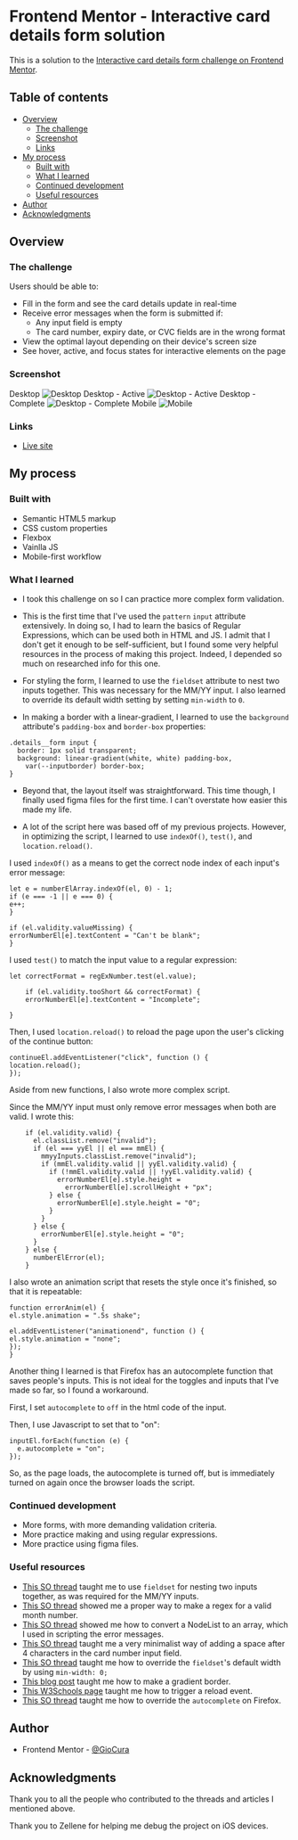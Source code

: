 # Frontend Mentor - Interactive card details form solution

This is a solution to the [Interactive card details form challenge on Frontend Mentor](https://www.frontendmentor.io/challenges/interactive-card-details-form-XpS8cKZDWw).

## Table of contents

- [Overview](#overview)
  - [The challenge](#the-challenge)
  - [Screenshot](#screenshot)
  - [Links](#links)
- [My process](#my-process)
  - [Built with](#built-with)
  - [What I learned](#what-i-learned)
  - [Continued development](#continued-development)
  - [Useful resources](#useful-resources)
- [Author](#author)
- [Acknowledgments](#acknowledgments)

## Overview

### The challenge

Users should be able to:

- Fill in the form and see the card details update in real-time
- Receive error messages when the form is submitted if:
  - Any input field is empty
  - The card number, expiry date, or CVC fields are in the wrong format
- View the optimal layout depending on their device's screen size
- See hover, active, and focus states for interactive elements on the page

### Screenshot

Desktop
![Desktop](images/screenshot-desktop.png)
Desktop - Active
![Desktop - Active](images/screenshot-desktop-active.png)
Desktop - Complete
![Desktop - Complete](images/screenshot-desktop-complete.png)
Mobile
![Mobile](images/screenshot-mobile.png)

### Links

- [Live site](https://gc27-interactive-card-details-form.netlify.app/)

## My process

### Built with

- Semantic HTML5 markup
- CSS custom properties
- Flexbox
- Vainlla JS
- Mobile-first workflow

### What I learned

- I took this challenge on so I can practice more complex form validation.

- This is the first time that I've used the `pattern` `input` attribute extensively. In doing so, I had to learn the basics of Regular Expressions, which can be used both in HTML and JS. I admit that I don't get it enough to be self-sufficient, but I found some very helpful resources in the process of making this project. Indeed, I depended so much on researched info for this one.

- For styling the form, I learned to use the `fieldset` attribute to nest two inputs together. This was necessary for the MM/YY input. I also learned to override its default width setting by setting `min-width` to `0`.

- In making a border with a linear-gradient, I learned to use the `background` attribute's `padding-box` and `border-box` properties:

```
.details__form input {
  border: 1px solid transparent;
  background: linear-gradient(white, white) padding-box,
    var(--inputborder) border-box;
}
```

- Beyond that, the layout itself was straightforward. This time though, I finally used figma files for the first time. I can't overstate how easier this made my life.

- A lot of the script here was based off of my previous projects. However, in optimizing the script, I learned to use `indexOf()`, `test()`, and `location.reload()`.

I used `indexOf()` as a means to get the correct node index of each input's error message:

```
let e = numberElArray.indexOf(el, 0) - 1;
if (e === -1 || e === 0) {
e++;
}

if (el.validity.valueMissing) {
errorNumberEl[e].textContent = "Can't be blank";
}
```

I used `test()` to match the input value to a regular expression:

```
let correctFormat = regExNumber.test(el.value);

    if (el.validity.tooShort && correctFormat) {
    errorNumberEl[e].textContent = "Incomplete";

}
```

Then, I used `location.reload()` to reload the page upon the user's clicking of the continue button:

```
continueEl.addEventListener("click", function () {
location.reload();
});
```

Aside from new functions, I also wrote more complex script.

Since the MM/YY input must only remove error messages when both are valid. I wrote this:

```
    if (el.validity.valid) {
      el.classList.remove("invalid");
      if (el === yyEl || el === mmEl) {
        mmyyInputs.classList.remove("invalid");
        if (mmEl.validity.valid || yyEl.validity.valid) {
          if (!mmEl.validity.valid || !yyEl.validity.valid) {
            errorNumberEl[e].style.height =
              errorNumberEl[e].scrollHeight + "px";
          } else {
            errorNumberEl[e].style.height = "0";
          }
        }
      } else {
        errorNumberEl[e].style.height = "0";
      }
    } else {
      numberElError(el);
    }
```

I also wrote an animation script that resets the style once it's finished, so that it is repeatable:

```
function errorAnim(el) {
el.style.animation = ".5s shake";

el.addEventListener("animationend", function () {
el.style.animation = "none";
});
}
```

Another thing I learned is that Firefox has an autocomplete function that saves people's inputs. This is not ideal for the toggles and inputs that I've made so far, so I found a workaround.

First, I set `autocomplete` to `off` in the html code of the input.

Then, I use Javascript to set that to "on":

```
inputEl.forEach(function (e) {
  e.autocomplete = "on";
});
```

So, as the page loads, the autocomplete is turned off, but is immediately turned on again once the browser loads the script.

### Continued development

- More forms, with more demanding validation criteria.
- More practice making and using regular expressions.
- More practice using figma files.

### Useful resources

- [This SO thread](https://stackoverflow.com/questions/9004307/two-input-fields-inside-one-label) taught me to use `fieldset` for nesting two inputs together, as was required for the MM/YY inputs.
- [This SO thread](https://stackoverflow.com/questions/34173608/regex-for-a-valid-month) showed me a proper way to make a regex for a valid month number.
- [This SO thread](https://stackoverflow.com/questions/7459704/in-javascript-what-is-the-best-way-to-convert-a-nodelist-to-an-array) showed me how to convert a NodeList to an array, which I used in scripting the error messages.
- [This SO thread](https://stackoverflow.com/questions/70362665/regex-add-space-in-string-if-the-word-is-longer-than-4-characters-and-have-numbe) taught me a very minimalist way of adding a space after 4 characters in the card number input field.
- [This SO thread](https://stackoverflow.com/questions/27660423/fieldset-width-100-of-parent) taught me how to override the `fieldset`'s default width by using `min-width: 0;`
- [This blog post](https://codyhouse.co/nuggets/css-gradient-borders) taught me how to make a gradient border.
- [This W3Schools page](https://www.w3schools.com/jsref/met_loc_reload.asp) taught me how to trigger a reload event.
- [This SO thread](https://stackoverflow.com/questions/2486474/preventing-firefox-from-remembering-the-input-value-on-refresh-with-a-meta-tag) taught me how to override the `autocomplete` on Firefox.

## Author

- Frontend Mentor - [@GioCura](https://www.frontendmentor.io/profile/GioCura)

## Acknowledgments

Thank you to all the people who contributed to the threads and articles I mentioned above.

Thank you to Zellene for helping me debug the project on iOS devices.
